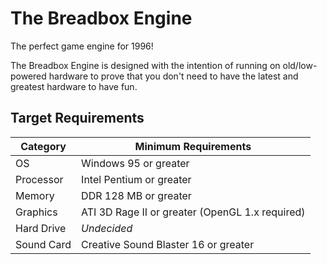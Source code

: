 # The Breadbox Engine

The perfect game engine for 1996!

The Breadbox Engine is designed with the intention of running on old/low-powered hardware to prove that you don't need to have the latest and greatest hardware to have fun.

## Target Requirements

| Category   | Minimum Requirements                            |
| ---------- | ----------------------------------------------- |
| OS         | Windows 95 or greater                           |
| Processor  | Intel Pentium or greater                        |
| Memory     | DDR 128 MB or greater                           |
| Graphics   | ATI 3D Rage II or greater (OpenGL 1.x required) |
| Hard Drive | *Undecided*                                     |
| Sound Card | Creative Sound Blaster 16 or greater            |